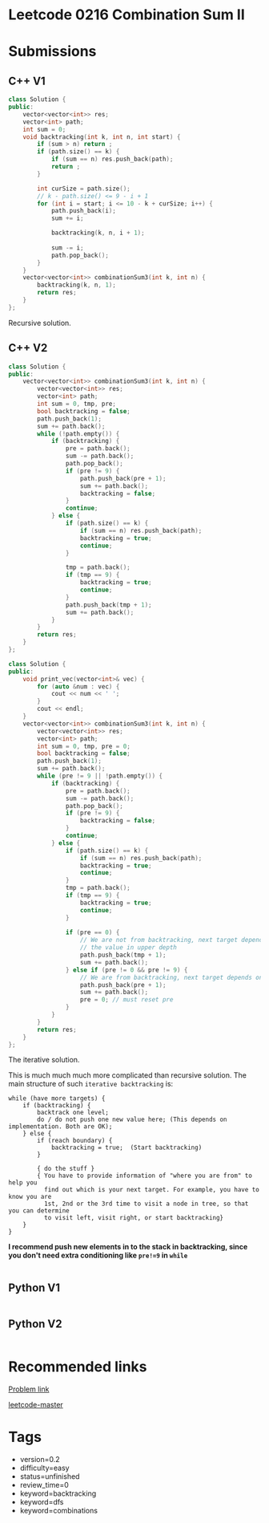 # Leetcode 0216 Combination Sum II

# Submissions

## C++ V1

```C++
class Solution {
public:
    vector<vector<int>> res;
    vector<int> path;
    int sum = 0;
    void backtracking(int k, int n, int start) {
        if (sum > n) return ;
        if (path.size() == k) {
            if (sum == n) res.push_back(path);
            return ;
        }

        int curSize = path.size();
        // k - path.size() <= 9 - i + 1
        for (int i = start; i <= 10 - k + curSize; i++) {
            path.push_back(i);
            sum += i;

            backtracking(k, n, i + 1);
            
            sum -= i;
            path.pop_back();
        }
    }
    vector<vector<int>> combinationSum3(int k, int n) {
        backtracking(k, n, 1);
        return res;
    }
};
```

Recursive solution.

## C++ V2

```C++
class Solution {
public:
    vector<vector<int>> combinationSum3(int k, int n) {
        vector<vector<int>> res;
        vector<int> path;
        int sum = 0, tmp, pre;
        bool backtracking = false;
        path.push_back(1);
        sum += path.back();
        while (!path.empty()) {
            if (backtracking) {
                pre = path.back();
                sum -= path.back();
                path.pop_back();
                if (pre != 9) {
                    path.push_back(pre + 1);
                    sum += path.back();
                    backtracking = false;
                }
                continue;
            } else {
                if (path.size() == k) {
                    if (sum == n) res.push_back(path);
                    backtracking = true;
                    continue;
                }

                tmp = path.back();
                if (tmp == 9) {
                    backtracking = true;
                    continue;
                }
                path.push_back(tmp + 1);
                sum += path.back();
            }
        }
        return res;
    }
};
```


```C++
class Solution {
public:
    void print_vec(vector<int>& vec) {
        for (auto &num : vec) {
            cout << num << ' ';
        }
        cout << endl;
    }
    vector<vector<int>> combinationSum3(int k, int n) {
        vector<vector<int>> res;
        vector<int> path;
        int sum = 0, tmp, pre = 0;
        bool backtracking = false;
        path.push_back(1);
        sum += path.back();
        while (pre != 9 || !path.empty()) {
            if (backtracking) {
                pre = path.back();
                sum -= path.back();
                path.pop_back();
                if (pre != 9) {
                    backtracking = false;
                }
                continue;
            } else {
                if (path.size() == k) {
                    if (sum == n) res.push_back(path);
                    backtracking = true;
                    continue;
                }
                tmp = path.back();
                if (tmp == 9) {
                    backtracking = true;
                    continue;
                }
                
                if (pre == 0) {
                    // We are not from backtracking, next target depends on
                    // the value in upper depth
                    path.push_back(tmp + 1);
                    sum += path.back();
                } else if (pre != 0 && pre != 9) {
                    // We are from backtracking, next target depends on pre
                    path.push_back(pre + 1);
                    sum += path.back();
                    pre = 0; // must reset pre
                }
            }
        }
        return res;
    }
};
```

The iterative solution.

This is much much much more complicated than recursive solution. The main structure of such `iterative backtracking` is:

```
while (have more targets) {
    if (backtracking) {
        backtrack one level;
        do / do not push one new value here; (This depends on implementation. Both are OK);
    } else {
        if (reach boundary) {
            backtracking = true;  (Start backtracking)
        }

        { do the stuff }
        { You have to provide information of "where you are from" to help you
          find out which is your next target. For example, you have to know you are
          1st, 2nd or the 3rd time to visit a node in tree, so that you can determine
          to visit left, visit right, or start backtracking}
    }
}
```

**I recommend push new elements in to the stack in backtracking, since you don't need extra conditioning like `pre!=9` in `while`**



```C++

```


## Python V1

```python
```



## Python V2

```python

```


# Recommended links

[Problem link](https://leetcode.com/problems/combination-sum-iii/description/)

[leetcode-master](https://github.com/youngyangyang04/leetcode-master/blob/master/problems/0216.%E7%BB%84%E5%90%88%E6%80%BB%E5%92%8CIII.md)


# Tags

- version=0.2
- difficulty=easy
- status=unfinished
- review_time=0
- keyword=backtracking
- keyword=dfs
- keyword=combinations
